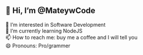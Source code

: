 ## 👋 Hi, I’m @MateywCode
👀 I’m interested in Software Development  <br>
🌱 I’m currently learning NodeJS  <br>
📫 How to reach me: buy me a coffee and I will tell you  <br>
😄 Pronouns: Pro/grammer

